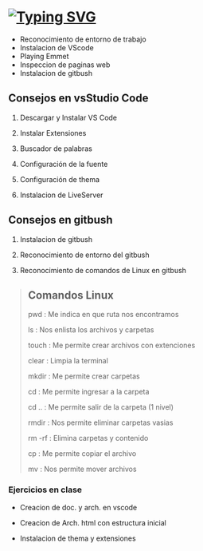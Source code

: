 # [![Typing SVG](https://readme-typing-svg.demolab.com?font=Fira+Code&weight=600&size=26&pause=1000&color=30F714&background=703BE2BE&center=true&vCenter=true&width=435&lines=Dia+2+clase;IDAT+frontEnd)](https://git.io/typing-svg)

- Reconocimiento de entorno de trabajo
- Instalacion de VScode
- Playing Emmet
- Inspeccion de paginas web
- Instalacion de gitbush

## Consejos en vsStudio Code

1. Descargar y Instalar VS Code

2. Instalar Extensiones

3. Buscador de palabras

4. Configuración de la fuente

5. Configuración de thema

6. Instalacion de LiveServer

## Consejos en gitbush

1. Instalacion de gitbush

2. Reconocimiento de entorno del gitbush

3. Reconocimiento de comandos de Linux en gitbush

> ## Comandos Linux
 >
 > pwd : Me indica en que ruta nos encontramos
 >
 > ls : Nos enlista los archivos y carpetas
 >
 > touch : Me permite crear archivos con extenciones
 >
 > clear : Limpia la terminal
 >
 > mkdir : Me permite crear carpetas
 >
 > cd : Me permite ingresar a la carpeta
 >
 > cd .. : Me permite salir de la carpeta (1 nivel)
 >
 > rmdir : Nos permite eliminar carpetas vasias
 >
 > rm -rf : Elimina carpetas y contenido
 >
 > cp : Me permite copiar el archivo
 >
 > mv : Nos permite mover archivos

### Ejercicios en clase

- Creacion de doc. y arch. en vscode

- Creacion de Arch. html con estructura inicial

- Instalacion de thema y extensiones
